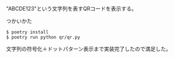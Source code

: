 "ABCDE123"という文字列を表すQRコードを表示する。

つかいかた
```
$ poetry install
$ poetry run python qr/qr.py
```

文字列の符号化＋ドットパターン表示まで実装完了したので満足した。
